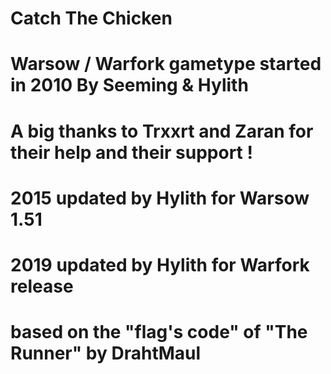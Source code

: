 # Catch The Chicken
# Warsow / Warfork gametype started in 2010 By Seeming & Hylith 
# A big thanks to Trxxrt and Zaran for their help and their support !
# 2015 updated by Hylith for Warsow 1.51
# 2019 updated by Hylith for Warfork release
# based on the "flag's code" of "The Runner" by DrahtMaul
